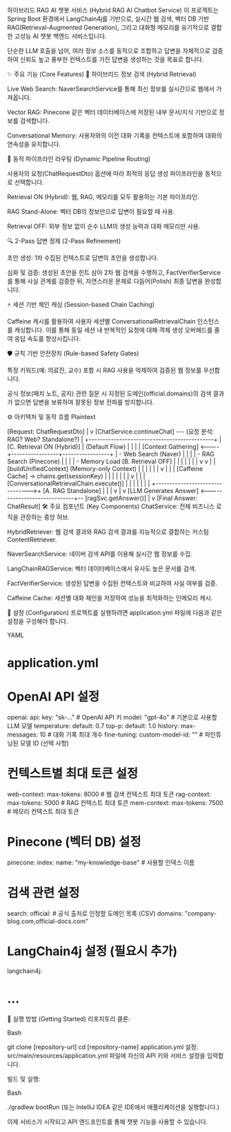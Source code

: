 하이브리드 RAG AI 챗봇 서비스 (Hybrid RAG AI Chatbot Service)
이 프로젝트는 Spring Boot 환경에서 LangChain4j를 기반으로, 실시간 웹 검색, 벡터 DB 기반 RAG(Retrieval-Augmented Generation), 그리고 대화형 메모리를 유기적으로 결합한 고성능 AI 챗봇 백엔드 서비스입니다.

단순한 LLM 호출을 넘어, 여러 정보 소스를 동적으로 조합하고 답변을 자체적으로 검증하여 신뢰도 높고 풍부한 컨텍스트를 가진 답변을 생성하는 것을 목표로 합니다.

✨ 주요 기능 (Core Features)
🚀 하이브리드 정보 검색 (Hybrid Retrieval)

Live Web Search: NaverSearchService를 통해 최신 정보를 실시간으로 웹에서 가져옵니다.

Vector RAG: Pinecone 같은 벡터 데이터베이스에 저장된 내부 문서/지식 기반으로 정보를 검색합니다.

Conversational Memory: 사용자와의 이전 대화 기록을 컨텍스트에 포함하여 대화의 연속성을 유지합니다.

🔄 동적 파이프라인 라우팅 (Dynamic Pipeline Routing)

사용자의 요청(ChatRequestDto) 옵션에 따라 최적의 응답 생성 파이프라인을 동적으로 선택합니다.

Retrieval ON (Hybrid): 웹, RAG, 메모리를 모두 활용하는 기본 파이프라인.

RAG Stand-Alone: 벡터 DB의 정보만으로 답변이 필요할 때 사용.

Retrieval OFF: 외부 정보 없이 순수 LLM의 생성 능력과 대화 메모리만 사용.

🔍 2-Pass 답변 정제 (2-Pass Refinement)

초안 생성: 1차 수집된 컨텍스트로 답변의 초안을 생성합니다.

심화 및 검증: 생성된 초안을 힌트 삼아 2차 웹 검색을 수행하고, FactVerifierService를 통해 사실 관계를 검증한 뒤, 자연스러운 문체로 다듬어(Polish) 최종 답변을 완성합니다.

⚡️ 세션 기반 체인 캐싱 (Session-based Chain Caching)

Caffeine 캐시를 활용하여 사용자 세션별 ConversationalRetrievalChain 인스턴스를 캐싱합니다. 이를 통해 동일 세션 내 반복적인 요청에 대해 객체 생성 오버헤드를 줄여 응답 속도를 향상시킵니다.

🛡️ 규칙 기반 안전장치 (Rule-based Safety Gates)

특정 키워드(예: 의료진, 교수) 포함 시 RAG 사용을 억제하여 검증된 웹 정보를 우선합니다.

공식 정보(패치 노트, 공지) 관련 질문 시 지정된 도메인(official.domains)의 검색 결과가 없으면 답변을 보류하여 잘못된 정보 전파를 방지합니다.

⚙️ 아키텍처 및 동작 흐름
Plaintext

[Request: ChatRequestDto]
       |
       v
[ChatService.continueChat] --- (요청 분석: RAG? Web? Standalone?)
       |
       +---------------------------------------------+
       |             [C. Retrieval ON (Hybrid)]      | (Default Flow)
       |                      |                      |
       |  [Context Gathering] <----+-----------------+-----------------+
       |   - Web Search (Naver)    |                 |                 |
       |   - RAG Search (Pinecone) |                 |                 |
       |   - Memory Load         [B. Retrieval OFF]  |                 |
       |           |                                 |                 |
       |           v                                 v                 |
       |  [buildUnifiedContext]             (Memory-only Context)      |
       |           |                                 |                 |
       |           v                                 |                 |
       |  [Caffeine Cache] -> chains.get(sessionKey) |                 |
       |           |                                 |                 |
       |           v                                 |                 |
       |  [ConversationalRetrievalChain.execute()]   |                 |
       |           |                                 |                 |
       |           +-------------------------------->+ [A. RAG Standalone]
       |                                             |      |
       v                                             |      v
[LLM Generates Answer] <-----------------------------+-- [ragSvc.getAnswer()]
       |
       v
[Final Answer: ChatResult]
🛠️ 주요 컴포넌트 (Key Components)
ChatService: 전체 비즈니스 로직을 관장하는 중앙 허브.

HybridRetriever: 웹 검색 결과와 RAG 검색 결과를 지능적으로 결합하는 커스텀 ContentRetriever.

NaverSearchService: 네이버 검색 API를 이용해 실시간 웹 정보를 수집.

LangChainRAGService: 벡터 데이터베이스에서 유사도 높은 문서를 검색.

FactVerifierService: 생성된 답변을 수집된 컨텍스트와 비교하여 사실 여부를 검증.

Caffeine Cache: 세션별 대화 체인을 저장하여 성능을 최적화하는 인메모리 캐시.

🔧 설정 (Configuration)
프로젝트를 실행하려면 application.yml 파일에 다음과 같은 설정을 구성해야 합니다.

YAML

# application.yml

# OpenAI API 설정
openai:
  api:
    key: "sk-..."  # OpenAI API 키
    model: "gpt-4o" # 기본으로 사용할 LLM 모델
    temperature:
      default: 0.7
    top-p:
      default: 1.0
    history:
      max-messages: 10 # 대화 기록 최대 개수
  fine-tuning:
    custom-model-id: "" # 파인튜닝된 모델 ID (선택 사항)
  
  # 컨텍스트별 최대 토큰 설정
  web-context:
    max-tokens: 8000 # 웹 검색 컨텍스트 최대 토큰
  rag-context:
    max-tokens: 5000 # RAG 컨텍스트 최대 토큰
  mem-context:
    max-tokens: 7500 # 메모리 컨텍스트 최대 토큰

# Pinecone (벡터 DB) 설정
pinecone:
  index:
    name: "my-knowledge-base" # 사용할 인덱스 이름

# 검색 관련 설정
search:
  official:
    # 공식 출처로 인정할 도메인 목록 (CSV)
    domains: "company-blog.com,official-docs.com"

# LangChain4j 설정 (필요시 추가)
langchain4j:
  # ...
🚀 실행 방법 (Getting Started)
리포지토리 클론:

Bash

git clone [repository-url]
cd [repository-name]
application.yml 설정:
src/main/resources/application.yml 파일에 자신의 API 키와 서비스 설정을 입력합니다.

빌드 및 실행:

Bash

./gradlew bootRun
(또는 IntelliJ IDEA 같은 IDE에서 애플리케이션을 실행합니다.)

이제 서비스가 시작되고 API 엔드포인트를 통해 챗봇 기능을 사용할 수 있습니다.
